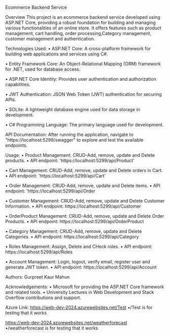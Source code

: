 Ecommerce Backend Service


Overview
This project is an ecommerce backend service developed using ASP.NET Core, providing a robust foundation for building and managing various functionalities of an online store.
It offers features such as product management, cart handling, order processing,Category management, customer management and authentication.



Technologies Used:
• ASP.NET Core: A cross-platform framework for building web applications and services using C#.

• Entity Framework Core: An Object-Relational Mapping (ORM) framework for .NET, used for
  database access.
  
• ASP.NET Core Identity: Provides user authentication and authorization capabilities.

• JWT Authentication: JSON Web Token (JWT) authentication for securing APIs.

• SOLite: A lightweight database engine used for data storage in development.

• C# Programming Language: The primary language used for development.



API Documentation:
 After running the application, navigate to
"https://localhost:5299/swagger" to explore and test the available endpoints.



Usage:
• Product Management: CRUD-Add, remove, update and Delete products.
    • API endpoint: 'https://localhost:5299/api/Product'
    
• Cart Management: CRUD-Add, remove, update and Delete orders in Cart.
  • API endpoint: 'https://localhost:5299/api/Cart'
  
• Order Management: CRUD-Add, remove, update and Delete items.
  • API endpoint: 'https://localhost:5299/api/Order
  
• Customer Management: CRUD-Add, remove, update and Delete Customer Information.
  • API endpoint: https://localhost:5299/api/Customer
  
• OrderProduct Management: CRUD-Add, remove, update and Delete Order Products.
  • API endpoint: https://localhost:5299/api/OrderProduct
  
• Category Management: CRUD-Add, remove, update and Delete Categories.
  • API endpoint: https://localhost:5299/api/Category

• Roles Management: Assign, Delete and CHeck roles.
  • API endpoint: https://localhost:5299/api/Roles
  
• Account Management: Login, logout, verify email, register user and generate JWT token.
  • API endpoint: https://localhost:5299/api/Account

Authors:
Gurpreet Kaur Mahun

Acknowledgements:
• Microsoft for providing the ASP.NET Core framework and related tools.
• University Lectures in Web Development and Stack Overflow contributions and support.

Azure Link: 
https://web-dev-2024.azurewebsites.net/Test 
•/Test is for testing that it works

https://web-dev-2024.azurewebsites.net/weatherforecast
•/weatherforecast is for testing that it works


